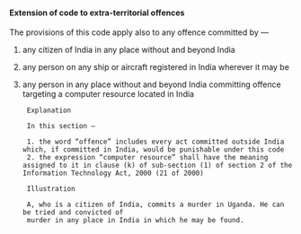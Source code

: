 #### Extension of code to extra-territorial offences

The provisions of this code apply also to any offence committed by —

1. any citizen of India in any place without and beyond India
2. any person on any ship or aircraft registered in India wherever it may be
3. any person in any place without and beyond India committing offence targeting a computer resource located in India

        Explanation

        In this section —

        1. the word “offence” includes every act committed outside India which, if committed in India, would be punishable under this code
        2. the expression “computer resource” shall have the meaning assigned to it in clause (k) of sub-section (1) of section 2 of the Information Technology Act, 2000 (21 of 2000)

        Illustration

        A, who is a citizen of India, commits a murder in Uganda. He can be tried and convicted of
        murder in any place in India in which he may be found.

